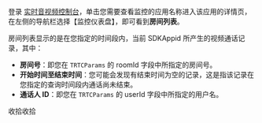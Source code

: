 登录 [实时音视频控制台](https://console.cloud.tencent.com/rav)，单击您需要查看监控的应用名称进入该应用的详情页，在左侧的导航栏选择【监控仪表盘】，即可看到**房间列表**。

房间列表显示的是在您指定的时间段内，当前 SDKAppid 所产生的视频通话记录，其中：
- **房间号**：即您在 `TRTCParams` 的 roomId 字段中所指定的房间号。
- **开始时间至结束时间**：您可能会发现有结束时间为空的记录，这是指该记录在您指定的查询时间段内通话尚未结束。
- **通话人 ID**：即您在 `TRTCParams` 的 userId 字段中所指定的用户名。

收拾收拾